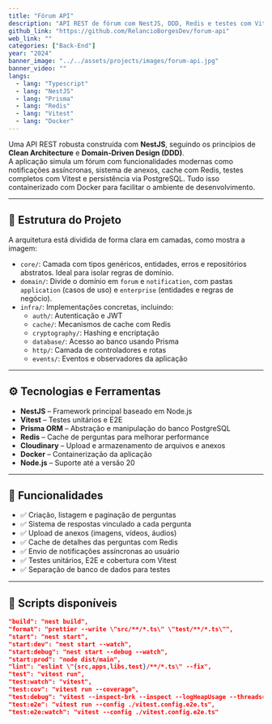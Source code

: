 ```yaml
---
title: "Fórum API"
description: "API REST de fórum com NestJS, DDD, Redis e testes com Vitest"
github_link: "https://github.com/RelancioBorgesDev/forum-api"
web_link: ""
categories: ["Back-End"]
year: "2024"
banner_image: "../../assets/projects/images/forum-api.jpg"
banner_video: ""
langs:
  - lang: "Typescript"
  - lang: "NestJS"
  - lang: "Prisma"
  - lang: "Redis"
  - lang: "Vitest"
  - lang: "Docker"
---
```


Uma API REST robusta construída com **NestJS**, seguindo os princípios de **Clean Architecture** e **Domain-Driven Design (DDD)**.  
A aplicação simula um fórum com funcionalidades modernas como notificações assíncronas, sistema de anexos, cache com Redis, testes completos com Vitest e persistência via PostgreSQL. Tudo isso containerizado com Docker para facilitar o ambiente de desenvolvimento.

---

## 🧱 Estrutura do Projeto

A arquitetura está dividida de forma clara em camadas, como mostra a imagem:

- `core/`: Camada com tipos genéricos, entidades, erros e repositórios abstratos. Ideal para isolar regras de domínio.
- `domain/`: Divide o domínio em `forum` e `notification`, com pastas `application` (casos de uso) e `enterprise` (entidades e regras de negócio).
- `infra/`: Implementações concretas, incluindo:
  - `auth/`: Autenticação e JWT
  - `cache/`: Mecanismos de cache com Redis
  - `cryptography/`: Hashing e encriptação
  - `database/`: Acesso ao banco usando Prisma
  - `http/`: Camada de controladores e rotas
  - `events/`: Eventos e observadores da aplicação

---

## ⚙️ Tecnologias e Ferramentas

- **NestJS** – Framework principal baseado em Node.js
- **Vitest** – Testes unitários e E2E
- **Prisma ORM** – Abstração e manipulação do banco PostgreSQL
- **Redis** – Cache de perguntas para melhorar performance
- **Cloudinary** – Upload e armazenamento de arquivos e anexos
- **Docker** – Containerização da aplicação
- **Node.js** – Suporte até a versão 20

---

## 🚀 Funcionalidades

- ✅ Criação, listagem e paginação de perguntas
- ✅ Sistema de respostas vinculado a cada pergunta
- ✅ Upload de anexos (imagens, vídeos, áudios)
- ✅ Cache de detalhes das perguntas com Redis
- ✅ Envio de notificações assíncronas ao usuário
- ✅ Testes unitários, E2E e cobertura com Vitest
- ✅ Separação de banco de dados para testes

---

## 🧪 Scripts disponíveis

```json
"build": "nest build",
"format": "prettier --write \"src/**/*.ts\" \"test/**/*.ts\"",
"start": "nest start",
"start:dev": "nest start --watch",
"start:debug": "nest start --debug --watch",
"start:prod": "node dist/main",
"lint": "eslint \"{src,apps,libs,test}/**/*.ts\" --fix",
"test": "vitest run",
"test:watch": "vitest",
"test:cov": "vitest run --coverage",
"test:debug": "vitest --inspect-brk --inspect --logHeapUsage --threads=false",
"test:e2e": "vitest run --config ./vitest.config.e2e.ts",
"test:e2e:watch": "vitest --config ./vitest.config.e2e.ts"
```

